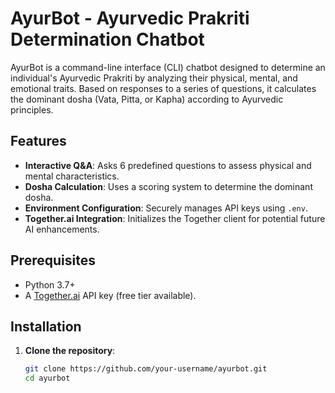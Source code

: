 # AyurBot - Ayurvedic Prakriti Determination Chatbot

AyurBot is a command-line interface (CLI) chatbot designed to determine an individual's Ayurvedic Prakriti by analyzing their physical, mental, and emotional traits. Based on responses to a series of questions, it calculates the dominant dosha (Vata, Pitta, or Kapha) according to Ayurvedic principles.

## Features

- **Interactive Q&A**: Asks 6 predefined questions to assess physical and mental characteristics.
- **Dosha Calculation**: Uses a scoring system to determine the dominant dosha.
- **Environment Configuration**: Securely manages API keys using `.env`.
- **Together.ai Integration**: Initializes the Together client for potential future AI enhancements.

## Prerequisites

- Python 3.7+
- A [Together.ai](https://together.ai) API key (free tier available).

## Installation

1. **Clone the repository**:
   ```bash
   git clone https://github.com/your-username/ayurbot.git
   cd ayurbot
